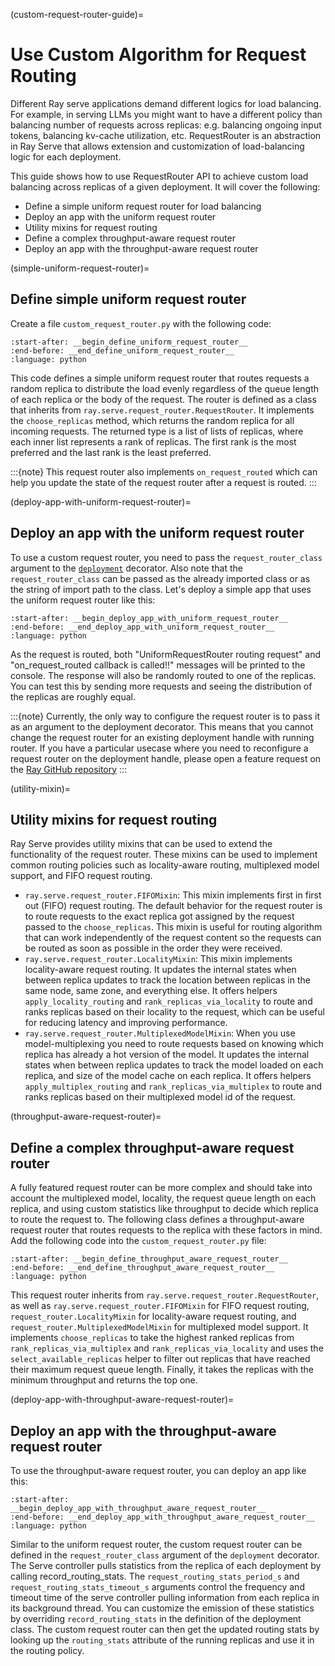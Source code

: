 (custom-request-router-guide)=
# Use Custom Algorithm for Request Routing

Different Ray serve applications demand different logics for load balancing. For
example, in serving LLMs you might want to have a different policy than balancing
number of requests across replicas: e.g. balancing ongoing input tokens, balancing
kv-cache utilization, etc. RequestRouter is an abstraction in Ray Serve that
allows extension and customization of load-balancing logic for each deployment.

This guide shows how to use RequestRouter API to achieve custom load balancing across
replicas of a given deployment. It will cover the following:
- Define a simple uniform request router for load balancing
- Deploy an app with the uniform request router
- Utility mixins for request routing
- Define a complex throughput-aware request router
- Deploy an app with the throughput-aware request router


(simple-uniform-request-router)=
## Define simple uniform request router
Create a file `custom_request_router.py` with the following code:

```{literalinclude} ../doc_code/custom_request_router.py
:start-after: __begin_define_uniform_request_router__
:end-before: __end_define_uniform_request_router__
:language: python
```
This code defines a simple uniform request router that routes requests a random replica
to distribute the load evenly regardless of the queue length of each replica or the body
of the request. The router is defined as a class that inherits from
`ray.serve.request_router.RequestRouter`. It implements the `choose_replicas`
method, which returns the random replica for all incoming requests. The returned type
is a list of lists of replicas, where each inner list represents a rank of replicas.
The first rank is the most preferred and the last rank is the least preferred.


:::{note}
This request router also implements `on_request_routed` which can help you update the
state of the request router after a request is routed.
:::

(deploy-app-with-uniform-request-router)=
## Deploy an app with the uniform request router
To use a custom request router, you need to pass the `request_router_class` argument to
the [`deployment`](../api/doc/ray.serve.deployment_decorator.rst)
decorator. Also note that the `request_router_class` can be passed as the already
imported class or as the string of import path to the class. Let's deploy a simple app
that uses the uniform request router like this:

```{literalinclude} ../doc_code/custom_request_router_app.py
:start-after: __begin_deploy_app_with_uniform_request_router__
:end-before: __end_deploy_app_with_uniform_request_router__
:language: python
```

As the request is routed, both "UniformRequestRouter routing request" and
"on_request_routed callback is called!!" messages will be printed to the console. The
response will also be randomly routed to one of the replicas. You can test this by
sending more requests and seeing the distribution of the replicas are roughly equal.

:::{note}
Currently, the only way to configure the request router is to pass it as an argument to
the deployment decorator. This means that you cannot change the request router for an
existing deployment handle with running router. If you have a particular usecase where
you need to reconfigure a request router on the deployment handle, please open a feature
request on the [Ray GitHub repository](https://github.com/ray-project/ray/issues)
:::

(utility-mixin)=
## Utility mixins for request routing
Ray Serve provides utility mixins that can be used to extend the functionality of the
request router. These mixins can be used to implement common routing policies such as
locality-aware routing, multiplexed model support, and FIFO request routing.

- `ray.serve.request_router.FIFOMixin`: This mixin implements first in first out (FIFO)
  request routing. The default behavior for the request router is to route requests to
  the exact replica got assigned by the request passed to the `choose_replicas`. 
  This mixin is useful for routing algorithm that can work independently of the
  request content so the requests can be routed as soon as possible in the order they
  were received.
- `ray.serve.request_router.LocalityMixin`: This mixin implements locality-aware
  request routing. It updates the internal states when between replica updates to track
  the location between replicas in the same node, same zone, and everything else. It
  offers helpers `apply_locality_routing` and `rank_replicas_via_locality` to route and
  ranks replicas based on their locality to the request, which can be useful for
  reducing latency and improving performance.
- `ray.serve.request_router.MultiplexedModelMixin`: When you use model-multiplexing
  you need to route requests based on knowing which replica has already a hot version of
  the model. It updates the internal states when between replica updates to track the
  model loaded on each replica, and size of the model cache on each replica. It offers
  helpers `apply_multiplex_routing` and `rank_replicas_via_multiplex` to route
  and ranks replicas based on their multiplexed model id of the request.


(throughput-aware-request-router)=
## Define a complex throughput-aware request router
A fully featured request router can be more complex and should take into account the
multiplexed model, locality, the request queue length on each replica, and using custom
statistics like throughput  to decide which replica to route the request to. The
following class defines a throughput-aware request router that routes requests to the
replica with these factors in mind. Add the following code into the
`custom_request_router.py` file:

```{literalinclude} ../doc_code/custom_request_router.py
:start-after: __begin_define_throughput_aware_request_router__
:end-before: __end_define_throughput_aware_request_router__
:language: python
```

This request router inherits from `ray.serve.request_router.RequestRouter`, as well as
`ray.serve.request_router.FIFOMixin` for FIFO request routing,
`request_router.LocalityMixin` for locality-aware request routing, and
`request_router.MultiplexedModelMixin` for multiplexed model support. It implements
`choose_replicas` to take the highest ranked replicas from `rank_replicas_via_multiplex`
and `rank_replicas_via_locality` and uses the `select_available_replicas` helper to
filter out replicas that have reached their maximum request queue length. Finally, it
takes the replicas with the minimum throughput and returns the top one.

(deploy-app-with-throughput-aware-request-router)=
## Deploy an app with the throughput-aware request router
To use the throughput-aware request router, you can deploy an app like this:

```{literalinclude} ../doc_code/custom_request_router_app.py
:start-after: __begin_deploy_app_with_throughput_aware_request_router__
:end-before: __end_deploy_app_with_throughput_aware_request_router__
:language: python
```

Similar to the uniform request router, the custom request router can be defined in the
`request_router_class` argument of the `deployment` decorator. The Serve controller
pulls statistics from the replica of each deployment by calling record_routing_stats.
The `request_routing_stats_period_s` and `request_routing_stats_timeout_s` arguments
control the frequency and timeout time of the serve controller pulling information
from each replica in its background thread.  You can customize the emission of these
statistics by overriding `record_routing_stats` in the definition of the deployment
class. The custom request router can then get the updated routing stats by looking up
the `routing_stats` attribute of the running replicas and use it in the routing policy.
